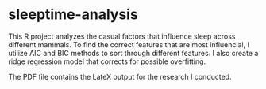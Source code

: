 # sleeptime-analysis

This R project analyzes the casual factors that influence sleep across different mammals. To find the correct features that are most influencial, I utilize AIC and BIC methods to sort through different features. I also create a ridge regression model that corrects for possible overfitting. 

The PDF file contains the LateX output for the research I conducted. 
